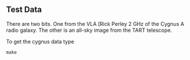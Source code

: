 ## Test Data

There are two bits. One from the VLA [Rick Perley 2 GHz of the Cygnus A radio galaxy. The other is an all-sky image from the TART telescope.

To get the cygnus data type

    make
